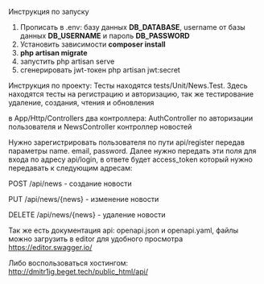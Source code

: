 Инструкция по запуску

1.  Прописать в .env: базу данных **DB_DATABASE**, username от базы данных **DB_USERNAME** и пароль **DB_PASSWORD**
2.  Установить зависимости **composer install**
3. **php artisan migrate**
4. запустить php artisan serve
5. сгенерировать jwt-токен php artisan jwt:secret

Инструкция по проекту:
Тесты находятся tests/Unit/News.Test. Здесь находятся тесты на регистрацию и авторизацию, так же тестирование удаление, создания, чтения и обновления

в App/Http/Controllers два контроллера: AuthController по авторизации пользователя и NewsController контроллер новостей

Нужно зарегистрировать пользователя по пути api/register передав параметры name. email, password. Далее нужно передать эти поля для входа по адресу api/login,  в ответе будет access_token который нужно передавать к следующим адресам:

POST
/api/news - создание новости

PUT
/api/news/{news} - изменение новости

DELETE
/api/news/{news} - удаление новости

Так же есть документация api: openapi.json и openapi.yaml, файлы можно загрузить в editor для удобного просмотра https://editor.swagger.io/

Либо воспользоваться хостингом: http://dmitr1ig.beget.tech/public_html/api/
